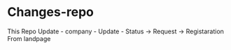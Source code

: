 # Changes-repo
This Repo Update - company - Update - Status -> Request -> Registaration From landpage
